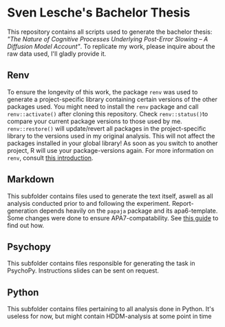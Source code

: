 # Sven Lesche's Bachelor Thesis
This repository contains all scripts used to generate the bachelor thesis: _"The Nature of Cognitive Processes Underlying Post-Error Slowing – A Diffusion Model Account"_.
To replicate my work, please inquire about the raw data used, I'll gladly provide it. 

## Renv
To ensure the longevity of this work, the package `renv` was used to generate a project-specific library containing certain versions of the other packages used. You might need to install the `renv` package and call `renv::activate()` after cloning this repository. Check `renv::status()`to compare your current package versions to those used by me. `renv::restore()` will update/revert all packages in the project-specific library to the versions used in my original analysis. This will not affect the packages installed in your global library! As soon as you switch to another project, R will use your package-versions again.
For more information on `renv`, consult [this introduction](https://rstudio.github.io/renv/articles/renv.html).

## Markdown
This subfolder contains files used to generate the text itself, aswell as all analysis conducted prior to and following the experiment.
Report-generation depends heavily on the `papaja` package and its apa6-template. Some changes were done to ensure APA7-compatability. See [this guide](https://www.martinasladek.co.uk/post/how-to-set-up-papaja-to-work-with-apa-7-format/) to find out how.

## Psychopy
This subfolder contains files responsible for generating the task in PsychoPy. Instructions slides can be sent on request.

## Python
This subfolder contains files pertaining to all analysis done in Python. It's useless for now, but might contain HDDM-analysis at some point in time

